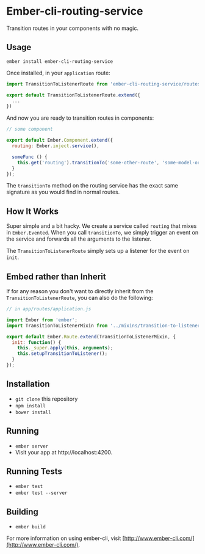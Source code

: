 # Ember-cli-routing-service

Transition routes in your components with no magic.

## Usage

```
ember install ember-cli-routing-service
```

Once installed, in your `application` route:

```javascript
import TransitionToListenerRoute from 'ember-cli-routing-service/routes/transition-to-listener';

export default TransitionToListenerRoute.extend({
  ...
})
```

And now you are ready to transition routes in components:

```javascript
// some component

export default Ember.Component.extend({
  routing: Ember.inject.service(),

  someFunc () {
    this.get('routing').transitionTo('some-other-route', 'some-model-or-id');
  }
});
```

The `transitionTo` method on the routing service has the exact same signature as
you would find in normal routes.

## How It Works

Super simple and a bit hacky. We create a service called `routing` that mixes in
`Ember.Evented`. When you call `transitionTo`, we simply trigger an event on the
service and forwards all the arguments to the listener.

The `TransitionToListenerRoute` simply sets up a listener for the event on `init`.

## Embed rather than Inherit

If for any reason you don't want to directly inherit from the `TransitionToListenerRoute`,
you can also do the following:

```javascript
// in app/routes/application.js

import Ember from 'ember';
import TransitionToListenerMixin from '../mixins/transition-to-listener';

export default Ember.Route.extend(TransitionToListenerMixin, {
  init: function() {
    this._super.apply(this, arguments);
    this.setupTransitionToListener();
  }
});

```

## Installation

* `git clone` this repository
* `npm install`
* `bower install`

## Running

* `ember server`
* Visit your app at http://localhost:4200.

## Running Tests

* `ember test`
* `ember test --server`

## Building

* `ember build`

For more information on using ember-cli, visit [http://www.ember-cli.com/](http://www.ember-cli.com/).
